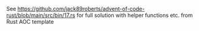See https://github.com/jack89roberts/advent-of-code-rust/blob/main/src/bin/17.rs for full solution with helper functions etc. from Rust AOC template
